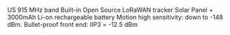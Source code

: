 US 915 MHz band
Built-in Open Source LoRaWAN tracker
Solar Panel + 3000mAh Li-on rechargeable battery
Motion high sensitivity: down to -148 dBm.
Bullet-proof front end: IIP3 = -12.5 dBm
